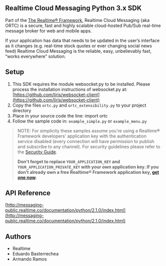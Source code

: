 ## Realtime Cloud Messaging Python 3.x SDK
Part of the [The Realtime® Framework](http://framework.realtime.co), Realtime Cloud Messaging (aka ORTC) is a secure, fast and highly scalable cloud-hosted Pub/Sub real-time message broker for web and mobile apps.

If your application has data that needs to be updated in the user’s interface as it changes (e.g. real-time stock quotes or ever changing social news feed) Realtime Cloud Messaging is the reliable, easy, unbelievably fast, “works everywhere” solution.

## Setup

1. This SDK requires the module websocket.py to be installed. Please process the installation instructions of websocket.py at: [https://github.com/liris/websocket-client](https://github.com/liris/websocket-client)
2. Copy the files `ortc.py` and `ortc_extensibility.py` to your project directory
3. Place in your source code the line: import ortc
4. Follow the sample code in: `example_simple.py` or `example_menu.py`



> NOTE: For simplicity these samples assume you're using a Realtime® Framework developers' application key with the authentication service disabled (every connection will have permission to publish and subscribe to any channel). For security guidelines please refer to the [Security Guide](http://messaging-public.realtime.co/documentation/starting-guide/security.html). 
> 
> **Don't forget to replace `YOUR_APPLICATION_KEY` and `YOUR_APPLICATION_PRIVATE_KEY` with your own application key. If you don't already own a free Realtime® Framework application key, [get one now](https://app.realtime.co/developers/getlicense).**


## API Reference
[http://messaging-public.realtime.co/documentation/python/2.1.0/index.html](http://messaging-public.realtime.co/documentation/python/2.1.0/index.html)


## Authors
- Realtime
- Eduardo Basterrechea
- Armando Ramos

